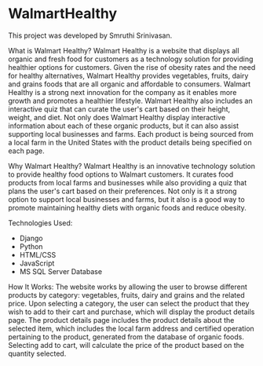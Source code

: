 # WalmartHealthy
This project was developed by Smruthi Srinivasan. 

What is Walmart Healthy? 
Walmart Healthy is a website that displays all organic and fresh food for customers as a technology solution for providing healthier options for customers. Given the rise of obesity rates and the need for healthy alternatives, Walmart Healthy provides vegetables, fruits, dairy and grains foods that are all organic and affordable to consumers. Walmart Healthy is a strong next innovation for the company as it enables more growth and promotes a healthier lifestyle. Walmart Healthy also includes an interactive quiz that can curate the user's cart based on their height, weight, and diet. Not only does Walmart Healthy display interactive information about each of these organic products, but it can also assist supporting local businesses and farms. Each product is being sourced from a local farm in the United States with the product details being specified on each page.


Why Walmart Healthy?
Walmart Healthy is an innovative technology solution to provide healthy food options to Walmart customers. It curates food products from local farms and businesses while also providing a quiz that plans the user's cart based on their preferences. Not only is it a strong option to support local businesses and farms, but it also is a good way to promote maintaining healthy diets with organic foods and reduce obesity.


Technologies Used:
- Django
- Python
- HTML/CSS
- JavaScript
- MS SQL Server Database


How It Works:
The website works by allowing the user to browse different products by category: vegetables, fruits, dairy and grains and the related price. Upon selecting a category, the user can select the product that they wish to add to their cart and purchase, which will display the product details page. The product details page includes the product details about the selected item, which includes the local farm address and certified operation pertaining to the product, generated from the database of organic foods. Selecting add to cart, will calculate the price of the product based on the quantity selected. 


